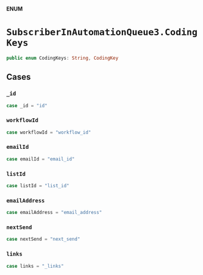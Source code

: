**ENUM**

# `SubscriberInAutomationQueue3.CodingKeys`

```swift
public enum CodingKeys: String, CodingKey
```

## Cases
### `_id`

```swift
case _id = "id"
```

### `workflowId`

```swift
case workflowId = "workflow_id"
```

### `emailId`

```swift
case emailId = "email_id"
```

### `listId`

```swift
case listId = "list_id"
```

### `emailAddress`

```swift
case emailAddress = "email_address"
```

### `nextSend`

```swift
case nextSend = "next_send"
```

### `links`

```swift
case links = "_links"
```
